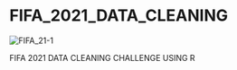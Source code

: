 # FIFA_2021_DATA_CLEANING
![FIFA_21-1](https://user-images.githubusercontent.com/118398053/228782777-e8018842-b754-4a00-91b0-df15ab468c43.jpg)


FIFA 2021 DATA CLEANING CHALLENGE USING R


